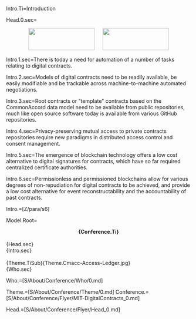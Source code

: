 Intro.Ti=Introduction

Head.0.sec=<center><a href="http://connection.mit.edu/"><img src="index.php?action=raw&file=S/About/Conference/Image/mit-connection-science.jpg" height="60" width="180"></a>   <a href="http://commonaccord.org"><img src="index.php?action=raw&file=S/About/Conference/Image/cmacc-trans.png"  height="60" width="180"></a></center>



Intro.1.sec=There is today a need for automation of a number of tasks relating to digital contracts.

Intro.2.sec=Models of digital contracts need to be readily available, be easily modifiable and be trackable across machine-to-machine automated negotiations. 

Intro.3.sec=Root contracts or "template" contracts based on the CommonAccord data model need to be available from public repositories, much like open source software today is available from various GitHub repositories.

Intro.4.sec=Privacy-preserving mutual access to private contracts repositories require new paradigms in distributed access control and consent management.

Intro.5.sec=The emergence of blockchain technology offers a low cost alternative to digital signatures for contracts, which have so far required centralized certificate authorities.

Intro.6.sec=Permissionless and permissioned blockchains allow for various degrees of non-repudiation for digital contracts to be achieved, and provide a low cost alternative for event reconstructability and the accountability of past contracts.

Intro.=[Z/para/s6]  

Model.Root=<center><b>{Conference.Ti}</b></center><br>{Head.sec}<br>{Intro.sec}<br><br>{Theme.TiSub}{Theme.Cmacc-Access-Ledger.jpg} <br>{Who.sec}

Who.=[S/About/Conference/Who/0.md]

Theme.=[S/About/Conference/Theme/0.md]
Conference.=[S/About/Conference/Flyer/MIT-DigitalContracts_0.md]

Head.=[S/About/Conference/Flyer/Head_0.md]
